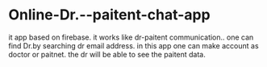 # Online-Dr.--paitent-chat-app
it app based on firebase.
it works like dr-paitent communication..
one can find Dr.by searching dr email address.
in this app one can make account as doctor or paitnet.
the dr will be able to see the paitent data.
